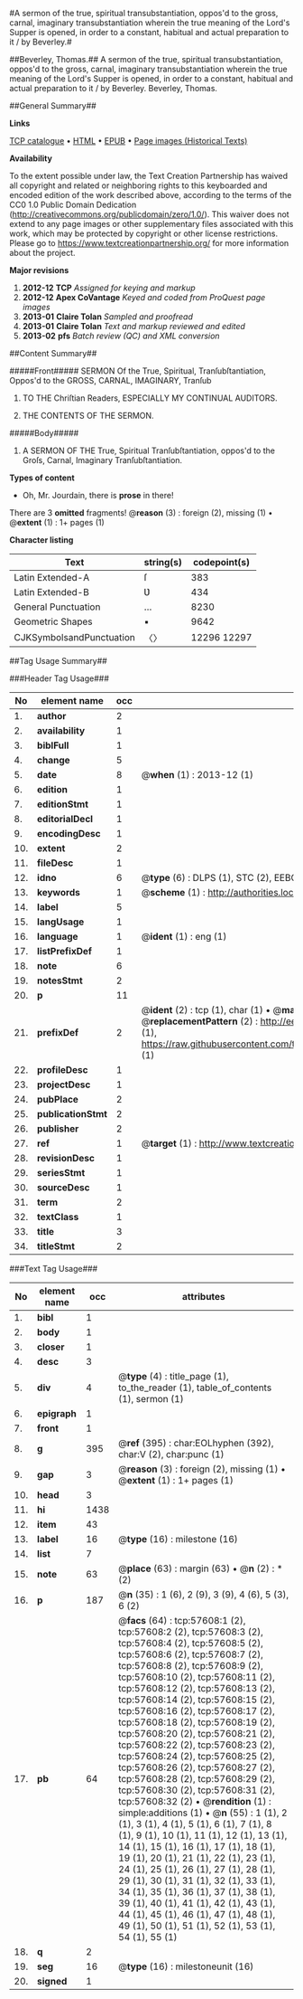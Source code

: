 #A sermon of the true, spiritual transubstantiation, oppos'd to the gross, carnal, imaginary transubstantiation wherein the true meaning of the Lord's Supper is opened, in order to a constant, habitual and actual preparation to it / by Beverley.#

##Beverley, Thomas.##
A sermon of the true, spiritual transubstantiation, oppos'd to the gross, carnal, imaginary transubstantiation wherein the true meaning of the Lord's Supper is opened, in order to a constant, habitual and actual preparation to it / by Beverley.
Beverley, Thomas.

##General Summary##

**Links**

[TCP catalogue](http://www.ota.ox.ac.uk/tcp/)  • 
[HTML](http://tei.it.ox.ac.uk/tcp/Texts-HTML/free/A27/A27625.html)  • 
[EPUB](http://tei.it.ox.ac.uk/tcp/Texts-EPUB/free/A27/A27625.epub) • 
[Page images (Historical Texts)](https://historicaltexts.jisc.ac.uk/eebo-12258072e)

**Availability**

To the extent possible under law, the Text Creation Partnership has waived all copyright and related or neighboring rights to this keyboarded and encoded edition of the work described above, according to the terms of the CC0 1.0 Public Domain Dedication (http://creativecommons.org/publicdomain/zero/1.0/). This waiver does not extend to any page images or other supplementary files associated with this work, which may be protected by copyright or other license restrictions. Please go to https://www.textcreationpartnership.org/ for more information about the project.

**Major revisions**

1. __2012-12__ __TCP__ *Assigned for keying and markup*
1. __2012-12__ __Apex CoVantage__ *Keyed and coded from ProQuest page images*
1. __2013-01__ __Claire Tolan__ *Sampled and proofread*
1. __2013-01__ __Claire Tolan__ *Text and markup reviewed and edited*
1. __2013-02__ __pfs__ *Batch review (QC) and XML conversion*

##Content Summary##

#####Front#####
 SERMON Of the True, Spiritual, Tranſubſtantiation, Oppos'd to the GROSS, CARNAL, IMAGINARY, Tranſub
1. TO THE Chriſtian Readers, ESPECIALLY MY CONTINUAL AUDITORS.

1. THE CONTENTS OF THE SERMON.

#####Body#####

1. A SERMON OF THE True, Spiritual Tranſubſtantiation, oppos'd to the Groſs, Carnal, Imaginary Tranſubſtantiation.

**Types of content**

  * Oh, Mr. Jourdain, there is **prose** in there!

There are 3 **omitted** fragments! 
 @__reason__ (3) : foreign (2), missing (1)  •  @__extent__ (1) : 1+ pages (1)

**Character listing**


|Text|string(s)|codepoint(s)|
|---|---|---|
|Latin Extended-A|ſ|383|
|Latin Extended-B|Ʋ|434|
|General Punctuation|…|8230|
|Geometric Shapes|▪|9642|
|CJKSymbolsandPunctuation|〈〉|12296 12297|

##Tag Usage Summary##

###Header Tag Usage###

|No|element name|occ|attributes|
|---|---|---|---|
|1.|__author__|2||
|2.|__availability__|1||
|3.|__biblFull__|1||
|4.|__change__|5||
|5.|__date__|8| @__when__ (1) : 2013-12 (1)|
|6.|__edition__|1||
|7.|__editionStmt__|1||
|8.|__editorialDecl__|1||
|9.|__encodingDesc__|1||
|10.|__extent__|2||
|11.|__fileDesc__|1||
|12.|__idno__|6| @__type__ (6) : DLPS (1), STC (2), EEBO-CITATION (1), OCLC (1), VID (1)|
|13.|__keywords__|1| @__scheme__ (1) : http://authorities.loc.gov/ (1)|
|14.|__label__|5||
|15.|__langUsage__|1||
|16.|__language__|1| @__ident__ (1) : eng (1)|
|17.|__listPrefixDef__|1||
|18.|__note__|6||
|19.|__notesStmt__|2||
|20.|__p__|11||
|21.|__prefixDef__|2| @__ident__ (2) : tcp (1), char (1)  •  @__matchPattern__ (2) : ([0-9\-]+):([0-9IVX]+) (1), (.+) (1)  •  @__replacementPattern__ (2) : http://eebo.chadwyck.com/downloadtiff?vid=$1&page=$2 (1), https://raw.githubusercontent.com/textcreationpartnership/Texts/master/tcpchars.xml#$1 (1)|
|22.|__profileDesc__|1||
|23.|__projectDesc__|1||
|24.|__pubPlace__|2||
|25.|__publicationStmt__|2||
|26.|__publisher__|2||
|27.|__ref__|1| @__target__ (1) : http://www.textcreationpartnership.org/docs/. (1)|
|28.|__revisionDesc__|1||
|29.|__seriesStmt__|1||
|30.|__sourceDesc__|1||
|31.|__term__|2||
|32.|__textClass__|1||
|33.|__title__|3||
|34.|__titleStmt__|2||


###Text Tag Usage###

|No|element name|occ|attributes|
|---|---|---|---|
|1.|__bibl__|1||
|2.|__body__|1||
|3.|__closer__|1||
|4.|__desc__|3||
|5.|__div__|4| @__type__ (4) : title_page (1), to_the_reader (1), table_of_contents (1), sermon (1)|
|6.|__epigraph__|1||
|7.|__front__|1||
|8.|__g__|395| @__ref__ (395) : char:EOLhyphen (392), char:V (2), char:punc (1)|
|9.|__gap__|3| @__reason__ (3) : foreign (2), missing (1)  •  @__extent__ (1) : 1+ pages (1)|
|10.|__head__|3||
|11.|__hi__|1438||
|12.|__item__|43||
|13.|__label__|16| @__type__ (16) : milestone (16)|
|14.|__list__|7||
|15.|__note__|63| @__place__ (63) : margin (63)  •  @__n__ (2) : * (2)|
|16.|__p__|187| @__n__ (35) : 1 (6), 2 (9), 3 (9), 4 (6), 5 (3), 6 (2)|
|17.|__pb__|64| @__facs__ (64) : tcp:57608:1 (2), tcp:57608:2 (2), tcp:57608:3 (2), tcp:57608:4 (2), tcp:57608:5 (2), tcp:57608:6 (2), tcp:57608:7 (2), tcp:57608:8 (2), tcp:57608:9 (2), tcp:57608:10 (2), tcp:57608:11 (2), tcp:57608:12 (2), tcp:57608:13 (2), tcp:57608:14 (2), tcp:57608:15 (2), tcp:57608:16 (2), tcp:57608:17 (2), tcp:57608:18 (2), tcp:57608:19 (2), tcp:57608:20 (2), tcp:57608:21 (2), tcp:57608:22 (2), tcp:57608:23 (2), tcp:57608:24 (2), tcp:57608:25 (2), tcp:57608:26 (2), tcp:57608:27 (2), tcp:57608:28 (2), tcp:57608:29 (2), tcp:57608:30 (2), tcp:57608:31 (2), tcp:57608:32 (2)  •  @__rendition__ (1) : simple:additions (1)  •  @__n__ (55) : 1 (1), 2 (1), 3 (1), 4 (1), 5 (1), 6 (1), 7 (1), 8 (1), 9 (1), 10 (1), 11 (1), 12 (1), 13 (1), 14 (1), 15 (1), 16 (1), 17 (1), 18 (1), 19 (1), 20 (1), 21 (1), 22 (1), 23 (1), 24 (1), 25 (1), 26 (1), 27 (1), 28 (1), 29 (1), 30 (1), 31 (1), 32 (1), 33 (1), 34 (1), 35 (1), 36 (1), 37 (1), 38 (1), 39 (1), 40 (1), 41 (1), 42 (1), 43 (1), 44 (1), 45 (1), 46 (1), 47 (1), 48 (1), 49 (1), 50 (1), 51 (1), 52 (1), 53 (1), 54 (1), 55 (1)|
|18.|__q__|2||
|19.|__seg__|16| @__type__ (16) : milestoneunit (16)|
|20.|__signed__|1||
